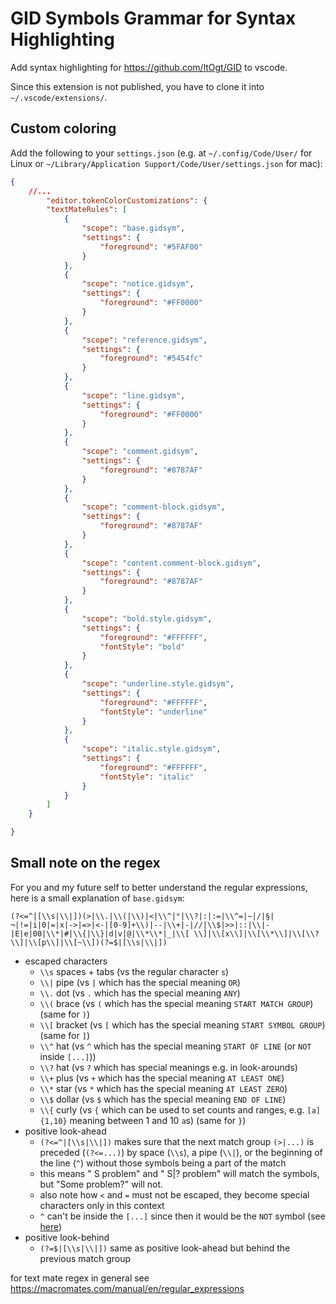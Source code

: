 # GID Symbols Grammar for Syntax Highlighting

Add syntax highlighting for https://github.com/ltOgt/GID to vscode.

Since this extension is not published, you have to clone it into `~/.vscode/extensions/`.


## Custom coloring

Add the following to your `settings.json` (e.g. at `~/.config/Code/User/` for Linux or `~/Library/Application Support/Code/User/settings.json` for mac):

```json
{
    //...
        "editor.tokenColorCustomizations": {
        "textMateRules": [
            {   
                "scope": "base.gidsym",
                "settings": {
                    "foreground": "#5FAF00"
                }   
            },  
            {   
                "scope": "notice.gidsym",
                "settings": {
                    "foreground": "#FF0000"
                }   
            },  
            {   
                "scope": "reference.gidsym",
                "settings": {
                    "foreground": "#5454fc"
                }   
            },  
            {   
                "scope": "line.gidsym",
                "settings": {
                    "foreground": "#FF0000"
                }   
            },  
            {   
                "scope": "comment.gidsym",
                "settings": {
                    "foreground": "#8787AF"
                }   
            },  
            {   
                "scope": "comment-block.gidsym",
                "settings": {
                    "foreground": "#8787AF"
                }   
            },  
            {   
                "scope": "content.comment-block.gidsym",
                "settings": {
                    "foreground": "#8787AF"
                }   
            },
            {
                "scope": "bold.style.gidsym",
                "settings": {
                    "foreground": "#FFFFFF",
                    "fontStyle": "bold"
                }
            },
            {
                "scope": "underline.style.gidsym",
                "settings": {
                    "foreground": "#FFFFFF",
                    "fontStyle": "underline"
                }
            },
            {
                "scope": "italic.style.gidsym",
                "settings": {
                    "foreground": "#FFFFFF",
                    "fontStyle": "italic"
                }
            }
        ]   
    }   

}
```

## Small note on the regex
For you and my future self to better understand the regular expressions, here is a small explanation of `base.gidsym`:

`(?<=^|[\\s|\\|])(>|\\.|\\(|\\)|<|\\^|°|\\?|:|:=|\\^=|~|/|§|¬|!=|i|0|=|x|->|=>|<-|[0-9]+\\)|--|\\+|-|//|\\$|>>|::|\\|-|E|e|00|\\*|#|\\{|\\}|d|v|@|\\*\\*|_|\\[ \\]|\\[x\\]|\\[\\*\\]|\\[\\?\\]|\\[p\\]|\\[~\\])(?=$|[\\s|\\|])`

- escaped characters
    - `\\s` spaces + tabs (vs the regular character `s`)
    - `\\|` pipe (vs `|` which has the special meaning `OR`)
    - `\\.` dot (vs `.` which has the special meaning `ANY`)
    - `\\(` brace (vs `(` which has the special meaning `START MATCH GROUP`) (same for `)`)
    - `\\[` bracket (vs `[` which has the special meaning `START SYMBOL GROUP`) (same for `]`)
    - `\\^` hat (vs `^` which has the special meaning `START OF LINE` (or `NOT` inside `[...]`))
    - `\\?` hat (vs `?` which has special meanings e.g. in look-arounds)
    - `\\+` plus (vs `+` which has the special meaning `AT LEAST ONE`)
    - `\\*` star (vs `*` which has the special meaning `AT LEAST ZERO`)
    - `\\$` dollar (vs `$` which has the special meaning `END OF LINE`)
    - `\\{` curly (vs `{` which can be used to set counts and ranges, e.g. `[a]{1,10}` meaning between 1 and 10 `a`s) (same for `}`)
- positive look-ahead
    - `(?<=^|[\\s|\\|])` makes sure that the next match group `(>|...)` is preceded (`(?<=...)`) by space (`\\s`), a pipe (`\\|`), or the beginning of the line (`^`) without those symbols being a part of the match
    - this means " S problem" and " S|? problem" will match the symbols, but "Some problem?" will not.
    - also note how `<` and `=` must not be escaped, they become special characters only in this context
    - `^` can't be inside the `[...]` since then it would be the `NOT` symbol (see [here](https://stackoverflow.com/a/9155707/7215915))
- positive look-behind
    - `(?=$|[\\s|\\|])` same as positive look-ahead but behind the previous match group

for text mate regex in general see https://macromates.com/manual/en/regular_expressions
